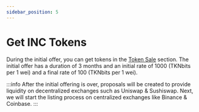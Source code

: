 ```yaml
---
sidebar_position: 5
---
```


# Get INC Tokens

During the initial offer, you can get tokens in the [Token Sale](https://survey.inctoken.org/token-sale) section.
The initial offer has a duration of 3 months and an initial rate of 1000 (TKNbits per 1 wei) and a final rate of 100 (TKNbits per 1 wei).

:::info
After the initial offering is over, proposals will be created to provide liquidity on decentralized exchanges such as Uniswap & Sushiswap.
Next, we will start the listing process on centralized exchanges like Binance & Coinbase.
:::
